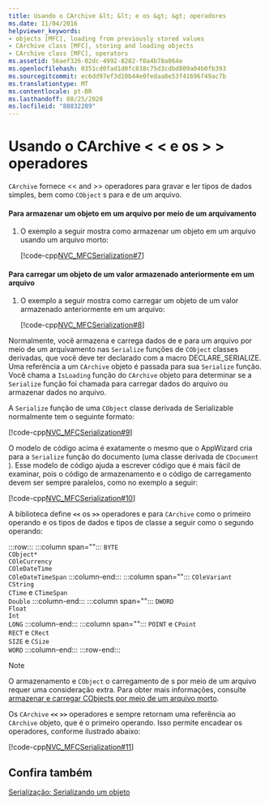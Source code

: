 ```yaml
---
title: Usando o CArchive &lt; &lt; e os &gt; &gt; operadores
ms.date: 11/04/2016
helpviewer_keywords:
- objects [MFC], loading from previously stored values
- CArchive class [MFC], storing and loading objects
- CArchive class [MFC], operators
ms.assetid: 56aef326-02dc-4992-8282-f0a4b78a064e
ms.openlocfilehash: 0351cd0fad1d0fc838c75d3cdbd809a04b0fb393
ms.sourcegitcommit: ec6dd97ef3d10b44e0fedaa8e53f41696f49ac7b
ms.translationtype: MT
ms.contentlocale: pt-BR
ms.lasthandoff: 08/25/2020
ms.locfileid: "88832289"
---
```

# <a name="using-the-carchive-ltlt-and-gtgt-operators"></a>Usando o CArchive &lt; &lt; e os &gt; &gt; operadores

`CArchive` fornece <\< and >> operadores para gravar e ler tipos de dados simples, bem como `CObject` s para e de um arquivo.

#### <a name="to-store-an-object-in-a-file-via-an-archive"></a>Para armazenar um objeto em um arquivo por meio de um arquivamento

1. O exemplo a seguir mostra como armazenar um objeto em um arquivo usando um arquivo morto:

   [!code-cpp[NVC_MFCSerialization#7](../mfc/codesnippet/cpp/using-the-carchive-output-and-input-operators_1.cpp)]

#### <a name="to-load-an-object-from-a-value-previously-stored-in-a-file"></a>Para carregar um objeto de um valor armazenado anteriormente em um arquivo

1. O exemplo a seguir mostra como carregar um objeto de um valor armazenado anteriormente em um arquivo:

   [!code-cpp[NVC_MFCSerialization#8](../mfc/codesnippet/cpp/using-the-carchive-output-and-input-operators_2.cpp)]

Normalmente, você armazena e carrega dados de e para um arquivo por meio de um arquivamento nas `Serialize` funções de `CObject` classes derivadas, que você deve ter declarado com a macro DECLARE_SERIALIZE. Uma referência a um `CArchive` objeto é passada para sua `Serialize` função. Você chama a `IsLoading` função do `CArchive` objeto para determinar se a `Serialize` função foi chamada para carregar dados do arquivo ou armazenar dados no arquivo.

A `Serialize` função de uma `CObject` classe derivada de Serializable normalmente tem o seguinte formato:

[!code-cpp[NVC_MFCSerialization#9](../mfc/codesnippet/cpp/using-the-carchive-output-and-input-operators_3.cpp)]

O modelo de código acima é exatamente o mesmo que o AppWizard cria para a `Serialize` função do documento (uma classe derivada de `CDocument` ). Esse modelo de código ajuda a escrever código que é mais fácil de examinar, pois o código de armazenamento e o código de carregamento devem ser sempre paralelos, como no exemplo a seguir:

[!code-cpp[NVC_MFCSerialization#10](../mfc/codesnippet/cpp/using-the-carchive-output-and-input-operators_4.cpp)]

A biblioteca define **`<<`** os **`>>`** operadores e para `CArchive` como o primeiro operando e os tipos de dados e tipos de classe a seguir como o segundo operando:

:::row:::
   :::column span="":::
      `BYTE`\
      `CObject*`\
      `COleCurrency`\
      `COleDateTime`\
      `COleDateTimeSpan`
   :::column-end:::
   :::column span="":::
      `COleVariant`\
      `CString`\
      `CTime` e `CTimeSpan`\
      `Double`
   :::column-end:::
   :::column span="":::
      `DWORD`\
      `Float`\
      `Int`\
      `LONG`
   :::column-end:::
   :::column span="":::
      `POINT` e `CPoint`\
      `RECT` e `CRect`\
      `SIZE` e `CSize`\
      `WORD`
   :::column-end:::
:::row-end:::

> [!NOTE]
> O armazenamento e `CObject` o carregamento de s por meio de um arquivo requer uma consideração extra. Para obter mais informações, consulte [armazenar e carregar CObjects por meio de um arquivo morto](../mfc/storing-and-loading-cobjects-via-an-archive.md).

Os `CArchive` **`<<`** **`>>`** operadores e sempre retornam uma referência ao `CArchive` objeto, que é o primeiro operando. Isso permite encadear os operadores, conforme ilustrado abaixo:

[!code-cpp[NVC_MFCSerialization#11](../mfc/codesnippet/cpp/using-the-carchive-output-and-input-operators_5.cpp)]

## <a name="see-also"></a>Confira também

[Serialização: Serializando um objeto](../mfc/serialization-serializing-an-object.md)
